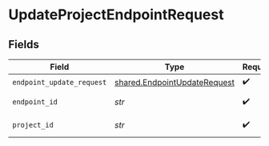 # UpdateProjectEndpointRequest


## Fields

| Field                                                                        | Type                                                                         | Required                                                                     | Description                                                                  |
| ---------------------------------------------------------------------------- | ---------------------------------------------------------------------------- | ---------------------------------------------------------------------------- | ---------------------------------------------------------------------------- |
| `endpoint_update_request`                                                    | [shared.EndpointUpdateRequest](../../models/shared/endpointupdaterequest.md) | :heavy_check_mark:                                                           | N/A                                                                          |
| `endpoint_id`                                                                | *str*                                                                        | :heavy_check_mark:                                                           | The endpoint ID                                                              |
| `project_id`                                                                 | *str*                                                                        | :heavy_check_mark:                                                           | The Neon project ID                                                          |